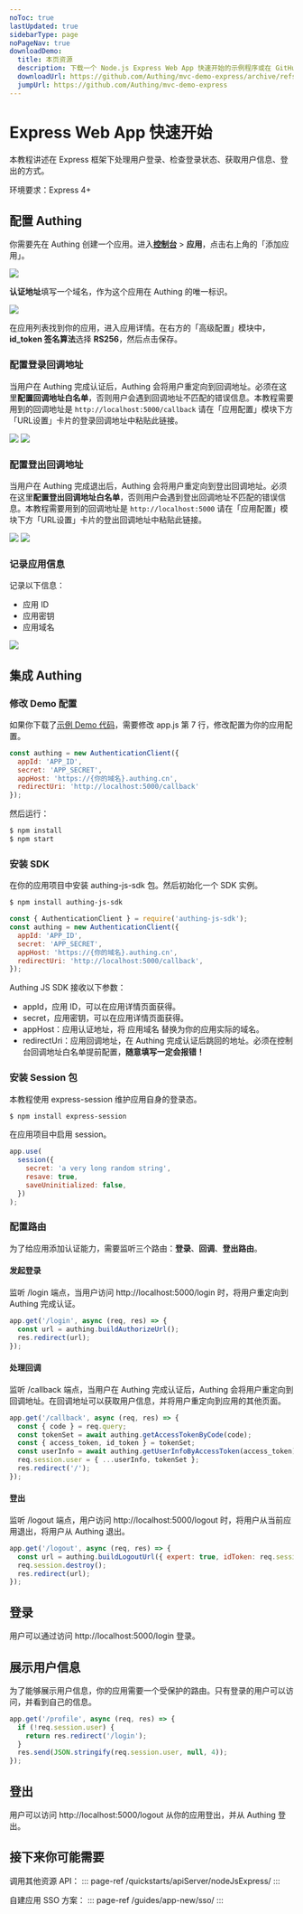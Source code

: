 ```yaml
---
noToc: true
lastUpdated: true
sidebarType: page
noPageNav: true
downloadDemo:
  title: 本页资源
  description: 下载一个 Node.js Express Web App 快速开始的示例程序或在 GitHub 查看。
  downloadUrl: https://github.com/Authing/mvc-demo-express/archive/refs/heads/master.zip
  jumpUrl: https://github.com/Authing/mvc-demo-express
---
```


# Express Web App 快速开始

本教程讲述在 Express 框架下处理用户登录、检查登录状态、获取用户信息、登出的方式。

环境要求：Express 4+

## 配置 Authing

你需要先在 Authing 创建一个应用。进入[**控制台**](https://console.authing.cn) > **应用**，点击右上角的「添加应用」。

![](~@imagesZhCn/quickstarts/create-app.png)

**认证地址**填写一个域名，作为这个应用在 Authing 的唯一标识。

![](~@imagesZhCn/quickstarts/webApp/create-app-2.png)

在应用列表找到你的应用，进入应用详情。在右方的「高级配置」模块中，**id_token 签名算法**选择 **RS256**，然后点击保存。

### 配置登录回调地址

当用户在 Authing 完成认证后，Authing 会将用户重定向到回调地址。必须在这里**配置回调地址白名单**，否则用户会遇到回调地址不匹配的错误信息。本教程需要用到的回调地址是 `http://localhost:5000/callback` 请在「应用配置」模块下方「URL设置」卡片的登录回调地址中粘贴此链接。

![](~@imagesZhCn/quickstarts/set-url-1.png)
![](~@imagesZhCn/quickstarts/set-url.png)

### 配置登出回调地址

当用户在 Authing 完成退出后，Authing 会将用户重定向到登出回调地址。必须在这里**配置登出回调地址白名单**，否则用户会遇到登出回调地址不匹配的错误信息。本教程需要用到的回调地址是 `http://localhost:5000` 请在「应用配置」模块下方「URL设置」卡片的登出回调地址中粘贴此链接。

![](~@imagesZhCn/quickstarts/set-url-1.png)
![](~@imagesZhCn/quickstarts/set-url.png)

### 记录应用信息

记录以下信息：

- 应用 ID
- 应用密钥
- 应用域名

![](~@imagesZhCn/quickstarts/save-app-info.png)

## 集成 Authing

### 修改 Demo 配置

如果你下载了[示例 Demo 代码](https://github.com/Authing/mvc-demo-express)，需要修改 app.js 第 7 行，修改配置为你的应用配置。

```js
const authing = new AuthenticationClient({
  appId: 'APP_ID',
  secret: 'APP_SECRET',
  appHost: 'https://{你的域名}.authing.cn',
  redirectUri: 'http://localhost:5000/callback'
});
```

然后运行：

```bash
$ npm install
$ npm start
```

### 安装 SDK

在你的应用项目中安装 authing-js-sdk 包。然后初始化一个 SDK 实例。

```bash
$ npm install authing-js-sdk
```

```js
const { AuthenticationClient } = require('authing-js-sdk');
const authing = new AuthenticationClient({
  appId: 'APP_ID',
  secret: 'APP_SECRET',
  appHost: 'https://{你的域名}.authing.cn',
  redirectUri: 'http://localhost:5000/callback',
});
```

Authing JS SDK 接收以下参数：

- appId，应用 ID，可以在应用详情页面获得。
- secret，应用密钥，可以在应用详情页面获得。
- appHost：应用认证地址，将 应用域名 替换为你的应用实际的域名。
- redirectUri：应用回调地址，在 Authing 完成认证后跳回的地址。必须在控制台回调地址白名单提前配置，**随意填写一定会报错！**

### 安装 Session 包

本教程使用 express-session 维护应用自身的登录态。

```bash
$ npm install express-session
```

在应用项目中启用 session。

```js
app.use(
  session({
    secret: 'a very long random string',
    resave: true,
    saveUninitialized: false,
  })
);
```

### 配置路由

为了给应用添加认证能力，需要监听三个路由：**登录**、**回调**、**登出路由**。

#### 发起登录

监听 /login 端点，当用户访问 http://localhost:5000/login 时，将用户重定向到 Authing 完成认证。

```js
app.get('/login', async (req, res) => {
  const url = authing.buildAuthorizeUrl();
  res.redirect(url);
});
```

#### 处理回调

监听 /callback 端点，当用户在 Authing 完成认证后，Authing 会将用户重定向到回调地址。在回调地址可以获取用户信息，并将用户重定向到应用的其他页面。

```js
app.get('/callback', async (req, res) => {
  const { code } = req.query;
  const tokenSet = await authing.getAccessTokenByCode(code);
  const { access_token, id_token } = tokenSet;
  const userInfo = await authing.getUserInfoByAccessToken(access_token);
  req.session.user = { ...userInfo, tokenSet };
  res.redirect('/');
});
```

#### 登出

监听 /logout 端点，用户访问 http://localhost:5000/logout 时，将用户从当前应用退出，将用户从 Authing 退出。

```js
app.get('/logout', async (req, res) => {
  const url = authing.buildLogoutUrl({ expert: true, idToken: req.session.user.tokenSet.id_token, redirectUri: 'http://localhost:5000' });
  req.session.destroy();
  res.redirect(url);
});
```

## 登录

用户可以通过访问 http://localhost:5000/login 登录。

## 展示用户信息

为了能够展示用户信息，你的应用需要一个受保护的路由。只有登录的用户可以访问，并看到自己的信息。

```js
app.get('/profile', async (req, res) => {
  if (!req.session.user) {
    return res.redirect('/login');
  }
  res.send(JSON.stringify(req.session.user, null, 4));
});
```

## 登出

用户可以访问 http://localhost:5000/logout 从你的应用登出，并从 Authing 登出。

## 接下来你可能需要

调用其他资源 API：
::: page-ref /quickstarts/apiServer/nodeJsExpress/
:::

自建应用 SSO 方案：
::: page-ref /guides/app-new/sso/
:::
